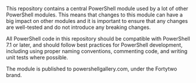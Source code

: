 This repository contains a central PowerShell module used by a lot of other PowerShell modules. This means that changes to this module can have a big impact on other modules and it is important to ensure that any changes are well-tested and do not introduce any breaking changes.

All PowerShell code in this repository should be compatible with PowerShell 7.1 or later, and should follow best practices for PowerShell development, including using proper naming conventions, commenting code, and writing unit tests where possible.

The module is published to powershellgallery.com, under the Fortytwo brand.